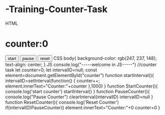 # -Training-Counter-Task
HTML
<!DOCTYPE html>
<html lang="en">
<head>
    <meta charset="UTF-8">
    <meta name="viewport" content="width=device-width, initial-scale=1.0">
    <title>DAY 7(TRAINIING)</title>
    <link rel="stylesheet" href="day7.css">
</head>
<body>
    <h1 id="counter">counter:0</h1>
    <button onclick="StartCounter()">start</button>
    <button onclick="PauseCounter()">pause</button>
    <button onclick="ResetCounter()">reset</button>
    <script src="day7.js"></script>
</body>
</html>
CSS
body{
    background-color: rgb(247, 237, 148);
    text-align: center;
}
JS
console.log("-----welcome in JS-----")
//counter task
let counter=0;
let intervalID=null;
const element=document.getElementById("counter")
function startInterval(){
    intervalID=setInterval(function() {
        counter++;
        element.innerText="Counter:"+counter
    },1000)
}
function StartCounter(){
    console.log('start counter')
    startInterval()
}
function PauseCounter(){
    console.log("Pause Counter")
    clearInterval(intervalID)
    intervalID=null
}
function ResetCounter(){
   console.log('Reset Counter')
   if(intervalID)PauseCounter()
   element.innerText="Counter:"+0
   counter=0
}

